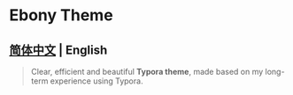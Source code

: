 # Ebony Theme

## [简体中文](/typora_theme_ebony/zh/) | English

> Clear, efficient and beautiful **Typora theme**, made based on my long-term experience using Typora.

